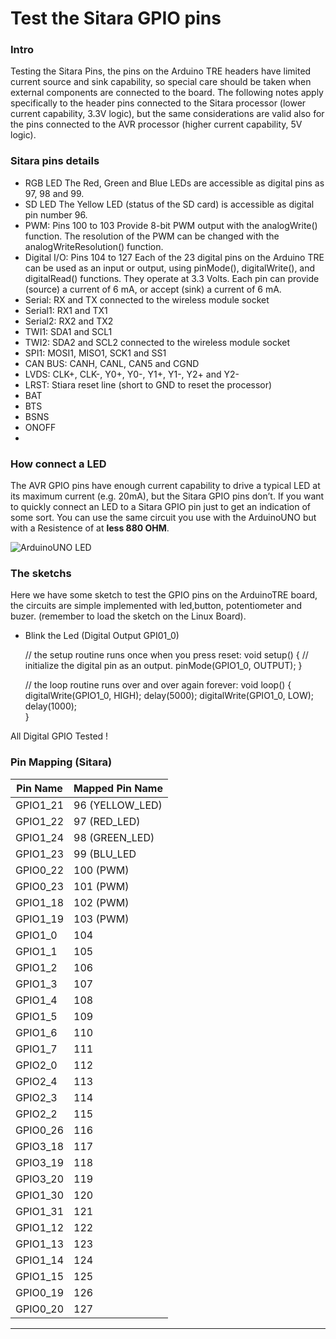 Test the Sitara GPIO pins 
=========================

### Intro 
Testing the Sitara Pins, the pins on the Arduino TRE headers have limited current source and sink capability, so special 
care should be taken when external components are connected to the board. The following notes apply specifically to the header pins connected to the Sitara processor (lower current capability, 3.3V logic), but the same considerations are valid also for the pins connected to the AVR processor (higher current capability, 5V logic). 

### Sitara pins details

+ RGB LED The Red, Green and Blue LEDs are accessible as digital pins as 97, 98 and 99.
+ SD LED The Yellow LED (status of the SD card) is accessible as digital pin number 96.
+ PWM: Pins 100 to 103 Provide 8-bit PWM output with the analogWrite() function. The resolution of the PWM can
be changed with the analogWriteResolution() function.
+ Digital I/O: Pins 104 to 127 Each of the 23 digital pins on the Arduino TRE can be used as an input or output, using
pinMode(), digitalWrite(), and digitalRead() functions. They operate at 3.3 Volts. Each pin can provide (source) a current of 6 mA, or accept (sink) a current of 6 mA.
+ Serial: RX and TX connected to the wireless module socket
+ Serial1: RX1 and TX1
+ Serial2: RX2 and TX2
+ TWI1: SDA1 and SCL1
+ TWI2: SDA2 and SCL2 connected to the wireless module socket
+ SPI1: MOSI1, MISO1, SCK1 and SS1
+ CAN BUS: CANH, CANL, CAN5 and CGND
+ LVDS: CLK+, CLK-, Y0+, Y0-, Y1+, Y1-, Y2+ and Y2-
+ LRST: Stiara reset line (short to GND to reset the processor)
+ BAT
+ BTS
+ BSNS
+ ONOFF
+ 

### How connect a LED 
The AVR GPIO pins have enough current capability to drive a typical LED at its maximum current (e.g. 20mA), but the Sitara GPIO pins don’t. If you want to quickly connect an LED to a Sitara GPIO pin just to get an indication of some sort. You can use the same circuit you use with the ArduinoUNO but with a Resistence of at **less 880 OHM**.  

![ArduinoUNO LED][1]


### The sketchs 
Here we have some sketch to test the GPIO pins on the ArduinoTRE board, the circuits are simple implemented with led,button, potentiometer and buzer. (remember to load the sketch on the Linux Board). 

+ Blink the Led (Digital Output GPI01_0)
    
    // the setup routine runs once when you press reset:
    void setup() {
      // initialize the digital pin as an output.
      pinMode(GPIO1_0, OUTPUT);
    }
    
    // the loop routine runs over and over again forever:
    void loop() {
      digitalWrite(GPIO1_0, HIGH);
      delay(5000);
      digitalWrite(GPIO1_0, LOW);
      delay(1000);               
    }

All Digital GPIO Tested ! 


### Pin Mapping (Sitara)

| Pin Name    | Mapped Pin Name  |
|-------------|------------------|
| GPIO1\_21   |  96 (YELLOW\_LED)|
| GPIO1\_22   |  97 (RED\_LED)   |
| GPIO1\_24   |  98 (GREEN\_LED) |
| GPIO1\_23   |  99 (BLU\_LED    |
| GPIO0\_22   |  100 (PWM)       | 
| GPIO0\_23   |  101 (PWM)       |
| GPIO1\_18   |  102 (PWM)       |
| GPIO1\_19   |  103 (PWM)       |
| GPIO1\_0    |  104             |   
| GPIO1\_1    |  105             |         
| GPIO1\_2    |  106             |                     
| GPIO1\_3    |  107             |                  
| GPIO1\_4    |  108             |                
| GPIO1\_5    |  109             |            
| GPIO1\_6    |  110             |  
| GPIO1\_7    |  111             |    
| GPIO2\_0    |  112             |   
| GPIO2\_4    |  113             |    
| GPIO2\_3    |  114             |     
| GPIO2\_2    |  115             |  
| GPIO0\_26   |  116             |  
| GPIO3\_18   |  117             |
| GPIO3\_19   |  118             |   
| GPIO3\_20   |  119             | 
| GPIO1\_30   |  120             |  
| GPIO1\_31   |  121             |   
| GPIO1\_12   |  122             |
| GPIO1\_13   |  123             |
| GPIO1\_14   |  124             |        
| GPIO1\_15   |  125             |       
| GPIO0\_19   |  126             |
| GPIO0\_20   |  127             |
----------------------------------

[1]: http://arduino.cc/en/uploads/Tutorial/ExampleCircuit_bb.png
